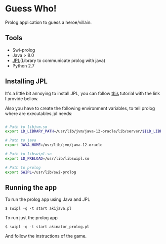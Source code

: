 # Guess Who!

Prolog application to guess a heroe/villain.

## Tools

* Swi-prolog
* Java > 8.0
* [JPL](https://code.google.com/archive/p/javanaproche/wikis/HowToJPL.wiki)(Library to communicate prolog with java)
* Python 2.7

## Installing JPL

It's a little bit annoying to install JPL, you can follow [this](https://www.youtube.com/watch?v=cu8HxEpmrQU&t=465s) tutorial with the link I provide bellow.

Also you have to create the following environment variables, to tell prolog where are executables jpl needs:
```bash

# Path to libjvm.so
export LD_LIBRARY_PATH=/usr/lib/jvm/java-12-oracle/lib/server/${LD_LIBRARY_PATH:+:${LD_LIBRARY_PATH}}

# Path to java
export JAVA_HOME=/usr/lib/jvm/java-12-oracle

# Path to libswipl.so
export LD_PRELOAD=/usr/lib/libswipl.so

# Path to prolog
export SWIPL=/usr/lib/swi-prolog
```

## Running the app

To run the prolog app using Java and JPL

`$ swipl -q -t start akijava.pl`

To run just the prolog app

`$ swipl -q -t start akinator_prolog.pl`

And follow the instructions of the game.

